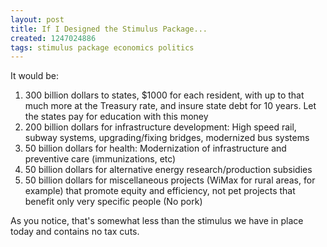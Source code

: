 ```yaml
---
layout: post
title: If I Designed the Stimulus Package...
created: 1247024886
tags: stimulus package economics politics
---
```

It would be:

1. 300 billion dollars to states, $1000 for each resident, with up to that much more at the Treasury rate, and insure state debt for 10 years. Let the states pay for education with this money
1. 200 billion dollars for infrastructure development: High speed rail, subway systems, upgrading/fixing bridges, modernized bus systems
1. 50 billion dollars for health: Modernization of infrastructure and preventive care (immunizations, etc)
1. 50 billion dollars for alternative energy research/production subsidies
1. 50 billion dollars for miscellaneous projects (WiMax for rural areas, for example) that promote equity and efficiency, not pet projects that benefit only very specific people (No pork)

As you notice, that's somewhat less than the stimulus we have in place today and contains no tax cuts.
